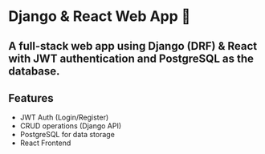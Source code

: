 # Django & React Web App 🚀

## A full-stack web app using Django (DRF) & React with JWT authentication and PostgreSQL as the database.

## Features

- JWT Auth (Login/Register)
- CRUD operations (Django API)
- PostgreSQL for data storage
- React Frontend
